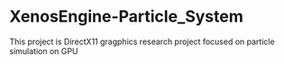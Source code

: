 XenosEngine-Particle_System
===========================

This project is DirectX11 gragphics research project focused on particle simulation on GPU
